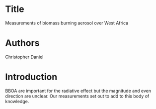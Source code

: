 # Title
Measurements of biomass burning aerosol
over West Africa

# Authors
Christopher Daniel

# Introduction
BBOA are important for the radiative effect
but the magnitude and even direction are unclear.
Our measurements set out to add to this
body of knowledge.